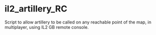 # il2_artillery_RC
Script to allow artillery to be called on any reachable point of the map, in multiplayer, using IL2 GB remote console. 
